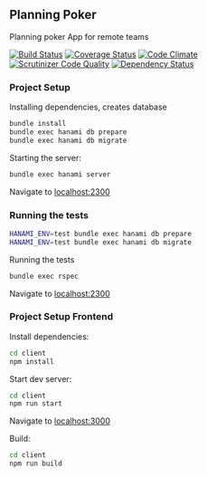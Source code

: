 Planning Poker
---------------

Planning poker App for remote teams

[![Build Status](https://travis-ci.org/mjacobus/planning_poker.svg?branch=master)](https://travis-ci.org/mjacobus/planning_poker)
[![Coverage Status](https://coveralls.io/repos/github/mjacobus/planning_poker/badge.svg?branch=master)](https://coveralls.io/github/mjacobus/planning_poker?branch=master)
[![Code Climate](https://codeclimate.com/github/mjacobus/planning_poker/badges/gpa.svg)](https://codeclimate.com/github/mjacobus/planning_poker)
[![Scrutinizer Code Quality](https://scrutinizer-ci.com/g/mjacobus/planning_poker/badges/quality-score.png?b=master)](https://scrutinizer-ci.com/g/mjacobus/planning_poker/?branch=master)
[![Dependency Status](https://gemnasium.com/badges/github.com/mjacobus/planning_poker.svg)](https://gemnasium.com/github.com/mjacobus/planning_poker)

### Project Setup

Installing dependencies, creates database

```bash
bundle install
bundle exec hanami db prepare
bundle exec hanami db migrate
```

Starting the server:

```bash
bundle exec hanami server
```

Navigate to [localhost:2300](http://localhost:2300)

### Running the tests

```bash
HANAMI_ENV=test bundle exec hanami db prepare
HANAMI_ENV=test bundle exec hanami db migrate
```

Running the tests

```bash
bundle exec rspec
```

Navigate to [localhost:2300](http://localhost:2300)


### Project Setup Frontend

Install dependencies:

```bash
cd client
npm install
```

Start dev server:

```bash
cd client
npm run start
```

Navigate to [localhost:3000](http://localhost:3000)

Build:

```bash
cd client
npm run build
```
